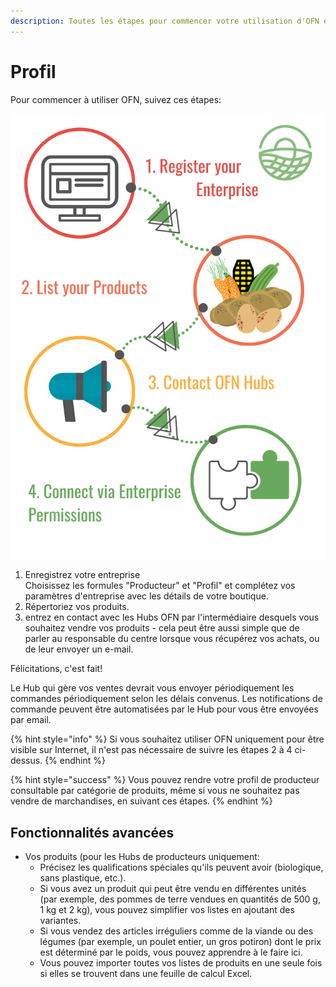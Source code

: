 ```yaml
---
description: Toutes les étapes pour commencer votre utilisation d'OFN en tant que profil.
---
```


# Profil

Pour commencer à utiliser OFN, suivez ces étapes:

![Four steps to start your OFN journey.](<../.gitbook/assets/Quick Set up in 5 steps profile.png>)

1. Enregistrez votre entreprise\
   Choisissez les formules "Producteur" et "Profil" et complétez vos paramètres d'entreprise avec les détails de votre boutique.
2. Répertoriez vos produits.&#x20;
3. entrez en contact avec les Hubs OFN par l'intermédiaire desquels vous souhaitez vendre vos produits - cela peut être aussi simple que de parler au responsable du centre lorsque vous récupérez vos achats, ou de leur envoyer un e-mail.

Félicitations, c'est fait!

Le Hub qui gère vos ventes devrait vous envoyer périodiquement les commandes périodiquement selon les délais convenus. Les notifications de commande peuvent être automatisées par le Hub pour vous être envoyées par email.

{% hint style="info" %}
Si vous souhaitez utiliser OFN uniquement pour être visible sur Internet, il n'est pas nécessaire de suivre les étapes 2 à 4 ci-dessus.
{% endhint %}

{% hint style="success" %}
Vous pouvez rendre votre profil de producteur consultable par catégorie de produits, même si vous ne souhaitez pas vendre de marchandises, en suivant ces étapes.
{% endhint %}

## Fonctionnalités avancées

* Vos produits (pour les Hubs de producteurs uniquement:
  * Précisez les qualifications spéciales qu'ils peuvent avoir (biologique, sans plastique, etc.).
  * Si vous avez un produit qui peut être vendu en différentes unités (par exemple, des pommes de terre vendues en quantités de 500 g, 1 kg et 2 kg), vous pouvez simplifier vos listes en ajoutant des variantes.
  * Si vous vendez des articles irréguliers comme de la viande ou des légumes (par exemple, un poulet entier, un gros potiron) dont le prix est déterminé par le poids, vous pouvez apprendre à le faire ici.
  * Vous pouvez importer toutes vos listes de produits en une seule fois si elles se trouvent dans une feuille de calcul Excel.
